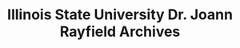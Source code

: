 ---
layout: repo
title: "Illinois State University Dr.  Joann Rayfield Archives"
id: 15987
permalink: repos/15987/
---